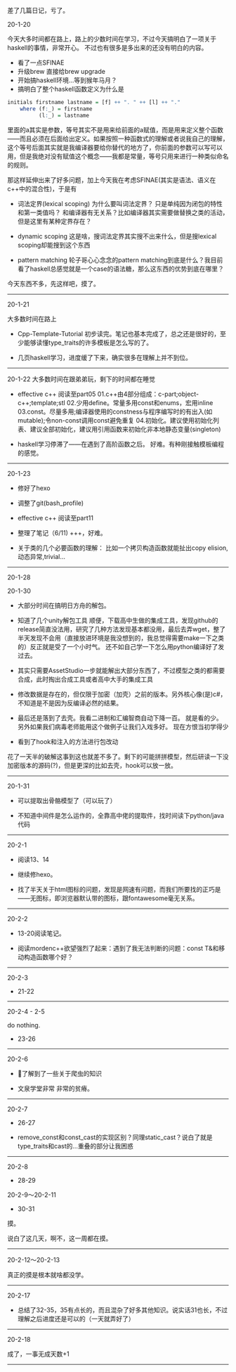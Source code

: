 差了几篇日记，亏了。

20-1-20

今天大多时间都在路上，路上的少数时间在学习，不过今天搞明白了一项关于haskell的事情，非常开心。
不过也有很多是多出来的还没有明白的内容。

+ 看了一点SFINAE
+ 升级brew 直接给brew upgrade
+ 开始搞haskell环境...等到猴年马月？
+ 搞明白了整个haskell函数定义为什么是
```r
initials firstname lastname = [f] ++ ". " ++ [l] ++ "."
    where (f:_) = firstname
          (l:_) = lastname
```
里面的a其实是参数，等号其实不是用来给前面的a赋值，而是用来定义整个函数——而且必须在后面给出定义。如果按照一种函数式的理解或者说我自己的理解，这个等号后面其实就是我编译器要给你替代的地方了，你前面的参数可以写可以用，但是我绝对没有赋值这个概念——我都是常量，等号只用来进行一种类似命名的规则。

那这样延伸出来了好多问题，加上今天我在考虑SFINAE(其实是语法、语义在c++中的混合性)，于是有
- 词法定界(lexical scoping)
为什么要叫词法定界？
只是单纯因为闭包的特性和第一类值吗？
和编译器有无关系？比如编译器其实需要做替换之类的活动，但是这里有某种定界存在？

- dynamic scoping
这是啥，搜词法定界其实搜不出来什么，但是搜lexical scoping却能搜到这个东西
- pattern matching
轮子哥心心念念的pattern matching到底是什么？我目前看了haskell总感觉就是一个case的语法糖，那么这东西的优势到底在哪里？

今天东西不多，先这样吧，摸了。

---
20-1-21

大多数时间在路上
+ Cpp-Template-Tutorial 初步读完。笔记也基本完成了，总之还是很好的，至少能够读懂type_traits的许多模板是怎么写的了。

+ 几页haskell学习，进度缓了下来，确实很多在理解上并不到位。

---

20-1-22
大多数时间在跟弟弟玩，剩下的时间都在睡觉

+ effective c++ 阅读至part05
01.c++由4部分组成：c-part;object-c++;template;stl
02.少用define。常量多用const和enums，宏用inline
03.const。尽量多用;编译器使用的constness与程序编写时的有出入(如mutable);令non-const调用const避免重复
04.初始化。建议使用初始化列表、建议全部初始化，建议用引用函数来初始化非本地静态变量(singleton)

- haskell学习停滞了——在遇到了高阶函数之后。
好难。有种刚接触模板编程的感觉。

---

20-1-23
+ 修好了hexo

+ 调整了git(bash_profile)

+ effective c++ 阅读至part11

+ 整理了笔记（6/11)
+++，好难。

- 关于类的几个必要函数的理解：
比如一个拷贝构造函数就能扯出copy elision,动态异常,trivial...

---

20-1-28

20-1-30

+ 大部分时间在搞明日方舟的解包。

+ 知道了几个unity解包工具
顺便，下载高中生做的集成工具，发现github的release简直没法用，研究了几种方法发现基本都没用，最后去弄wget，整了半天发现不会用（直接放进环境是我没想到的，我总觉得需要make一下之类的）反正就是受了一个小时气。
还不如自己学一下怎么用python编译好了发过去。

+ 其实只需要AssetStudio一步就能解出大部分东西了，不过模型之类的都需要合成，此时掏出合成工具或者高中大手的集成工具

+ 修改数据是存在的，但仅限于加密（加壳）之前的版本。另外核心像(是)c#，不知道是不是因为反编译必然的结果。

- 最后还是落到了去壳。我看二进制和汇编智商自动下降一百。
就是看的少。
另外如果我们病毒老师能用这个做例子让我们入戏多好。
现在方恨当初学得少

- 看到了hook和注入的方法进行包改动

花了一天半的破解这事到这也就差不多了。剩下的可能拼拼模型，然后研读一下没加密版本的源码(?)，但是更深的比如去壳，hook可以放一放。

---

20-1-31

+ 可以提取出骨骼模型了（可以玩了）

- 不知道中间件是怎么运作的，全靠高中佬的提取件，找时间读下python/java代码

---

20-2-1

+ 阅读13、14

+ 继续修hexo。

- 找了半天关于html图标的问题，发现是网速有问题，而我们所要找的正巧是——无图标，即浏览器默认带的图标，跟fontawesome毫无关系。

---

20-2-2

+ 13-20阅读笔记。

- 阅读mordenc++欲望强烈了起来：遇到了我无法判断的问题：const T&和移动构造函数哪个好？

---

20-2-3

+ 21-22

---

20-2-4 - 2-5

do nothing.

+ 23-26

---

20-2-6

+ 了解到了一些关于爬虫的知识

- 文泉学堂非常 非常的贫瘠。

---

20-2-7

+ 26-27

- remove_const和const_cast的实现区别？同理static_cast？说白了就是type_traits和cast的...重叠的部分让我困惑

---

20-2-8

+ 28-29

20-2-9～20-2-11

+ 30-31

摸。

说白了这几天，啊不，这一周都在摸。

---

20-2-12～20-2-13

真正的摸是根本就啥都没学。

---

20-2-17

+ 总结了32-35，35有点长的，而且混杂了好多其他知识。说实话31也长，不过理解之后进度还是可以的（一天就弄好了）

---

20-2-18

成了，一事无成天数+1

---


